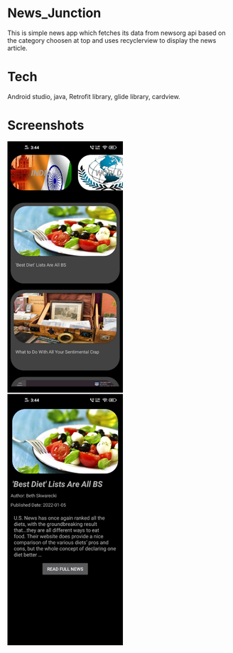 # News_Junction

This is simple news app which fetches its data from newsorg api based on the category choosen at top and uses recyclerview to display the news article.

# Tech

Android studio, java, Retrofit library, glide library, cardview.

# Screenshots

<img src="/screenshots/screenshot1.jpeg" width=260>   <img src="/screenshots/screenshot2.jpeg" width=260>
